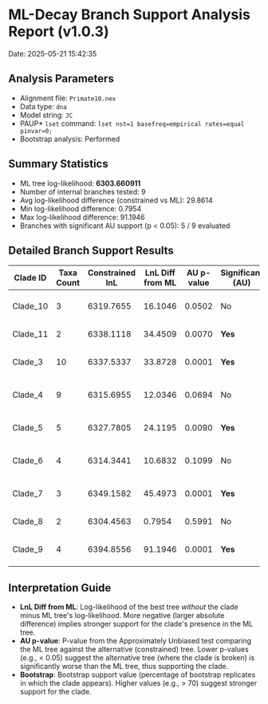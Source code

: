 # ML-Decay Branch Support Analysis Report (v1.0.3)

Date: 2025-05-21 15:42:35

## Analysis Parameters

- Alignment file: `Primate10.nex`
- Data type: `dna`
- Model string: `JC`
- PAUP* `lset` command: `lset nst=1 basefreq=empirical rates=equal pinvar=0;`
- Bootstrap analysis: Performed

## Summary Statistics

- ML tree log-likelihood: **6303.660911**
- Number of internal branches tested: 9
- Avg log-likelihood difference (constrained vs ML): 29.8614
- Min log-likelihood difference: 0.7954
- Max log-likelihood difference: 91.1946
- Branches with significant AU support (p < 0.05): 5 / 9 evaluated

## Detailed Branch Support Results

| Clade ID | Taxa Count | Constrained lnL | LnL Diff from ML | AU p-value | Significant (AU) | Bootstrap | Included Taxa (sample) |
|----------|------------|-----------------|------------------|------------|-------------------- |----------- |--------------------------|
| Clade_10 | 3 | 6319.7655 | 16.1046 | 0.0502 | No | 97 | Macaca_fascicularis, Macaca_fuscata, Macaca_mulatta |
| Clade_11 | 2 | 6338.1118 | 34.4509 | 0.0070 | **Yes** | 98 | Macaca_fuscata, Macaca_mulatta |
| Clade_3 | 10 | 6337.5337 | 33.8728 | 0.0001 | **Yes** | 100 | Gibbon, Gorilla_gorilla, Homo_sapiens... |
| Clade_4 | 9 | 6315.6955 | 12.0346 | 0.0694 | No | 95 | Gibbon, Gorilla_gorilla, Homo_sapiens... |
| Clade_5 | 5 | 6327.7805 | 24.1195 | 0.0090 | **Yes** | 99 | Gibbon, Gorilla_gorilla, Homo_sapiens... |
| Clade_6 | 4 | 6314.3441 | 10.6832 | 0.1099 | No | 93 | Gorilla_gorilla, Homo_sapiens, Orangutan... |
| Clade_7 | 3 | 6349.1582 | 45.4973 | 0.0001 | **Yes** | 100 | Gorilla_gorilla, Homo_sapiens, Pan_troglodytes |
| Clade_8 | 2 | 6304.4563 | 0.7954 | 0.5991 | No | 56 | Homo_sapiens, Pan_troglodytes |
| Clade_9 | 4 | 6394.8556 | 91.1946 | 0.0001 | **Yes** | 100 | Macaca_fascicularis, Macaca_fuscata, Macaca_mulatta... |

## Interpretation Guide

- **LnL Diff from ML**: Log-likelihood of the best tree *without* the clade minus ML tree's log-likelihood. More negative (larger absolute difference) implies stronger support for the clade's presence in the ML tree.
- **AU p-value**: P-value from the Approximately Unbiased test comparing the ML tree against the alternative (constrained) tree. Lower p-values (e.g., < 0.05) suggest the alternative tree (where the clade is broken) is significantly worse than the ML tree, thus supporting the clade.
- **Bootstrap**: Bootstrap support value (percentage of bootstrap replicates in which the clade appears). Higher values (e.g., > 70) suggest stronger support for the clade.
